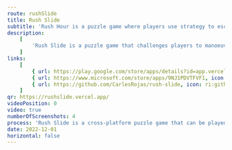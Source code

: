 ```yaml
---
route: rushSlide
title: Rush Slide
subtitle: 'Rush Hour is a puzzle game where players use strategy to escape a congested grid.'
description:
    [
        'Rush Slide is a puzzle game that challenges players to manoeuvre a series of pieces in a congested grid, with the goal of creating a clear path for the red piece to exit the grid. Players must carefully shift the positions of the long and short pieces on the board, using logic and strategy to find the solution.',
    ]
links:
    [
        { url: https://play.google.com/store/apps/details?id=app.vercel.rushslide, icon: ri:android-fill },
        { url: https://www.microsoft.com/store/apps/9NJ1PDVTFVF1, icon: ri:windows-fill },
        { url: https://github.com/CarlesRojas/rush-slide, icon: ri:github-fill },
    ]
qr: https://rushslide.vercel.app/
videoPosition: 0
video: true
numberOfScreenshots: 4
process: 'Rush Slide is a cross-platform puzzle game that can be played on mobile, tablet, and desktop devices. It was developed using NextJS and TypeScript, and is available for download through the Google Play Store and Microsoft Store. iPhone users can also access the game by scanning a QR code and adding the website to their home screen.'
date: 2022-12-01
horizontal: false
---
```

